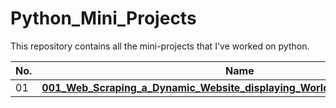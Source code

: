 # Python_Mini_Projects

This repository contains all the mini-projects that I've worked on python.

| **No.** | **Name** | 
| ------- | -------- | 
|	01	| **[001_Web_Scraping_a_Dynamic_Website_displaying_World_Population_Statistics](https://github.com/robinrai1349/Python_Mini_Projects/tree/main/001_Web_Scraping_a_Dynamic_Website_displaying_World_Population_Statistics)** | 
